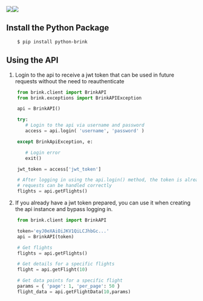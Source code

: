 <img src="http://joinbrink.com/assets/images/repo/Brink.png"><img src="http://joinbrink.com/assets/images/repo/Python-logo.png">

Install the Python Package
-------------------------

```
    $ pip install python-brink
```

Using the API
--------------

1. Login to the api to receive a jwt token that can be used in future requests without the need to reauthenticate

```python
    from brink.client import BrinkAPI
    from brink.exceptions import BrinkAPIException

    api = BrinkAPI()

    try:
       # Login to the api via username and password
       access = api.login( 'username', 'password' )

    except BrinkApiException, e:

       # Login error
       exit()

    jwt_token = access['jwt_token']

    # After logging in using the api.login() method, the token is already set so additional
    # requests can be handled correctly
    flights = api.getFlights()
```

2. If you already have a jwt token prepared, you can use it when creating the api instance and bypass logging in.

```python
    from brink.client import BrinkAPI

    token='eyJ0eXAiOiJKV1QiLCJhbGc...'
    api = BrinkAPI(token)

    # Get flights
    flights = api.getFlights()

    # Get details for a specific flights
    flight = api.getFlight(10)

    # Get data points for a specific flight
    params = { 'page': 1, 'per_page': 50 }
    flight_data = api.getFlightData(10,params)
```